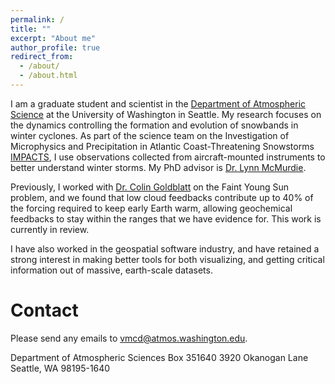 ```yaml
---
permalink: /
title: ""
excerpt: "About me"
author_profile: true
redirect_from: 
  - /about/
  - /about.html
---
```


I am a graduate student and scientist in the [Department of Atmospheric Science](https://atmos.uw.edu/) at the University of Washington in Seattle. My research focuses on the dynamics controlling the formation and evolution of snowbands in winter cyclones. As part of the science team on the Investigation of Microphysics and Precipitation in Atlantic Coast-Threatening Snowstorms [IMPACTS](https://espo.nasa.gov/impacts), I use observations collected from aircraft-mounted instruments to better understand winter storms. My PhD advisor is [Dr. Lynn McMurdie](https://faculty.washington.edu/lynnm/wordpress/).

Previously, I worked with [Dr. Colin Goldblatt](http://www.colingoldblatt.net/) on the Faint Young Sun problem, and we found that low cloud feedbacks contribute up to 40% of the forcing required to keep early Earth warm, allowing geochemical feedbacks to stay within the ranges that we have evidence for. This work is currently in review.

I have also worked in the geospatial software industry, and have retained a strong interest in making better tools for both visualizing, and getting critical information out of massive, earth-scale datasets. 

Contact
=======

Please send any emails to vmcd@atmos.washington.edu.


Department of Atmospheric Sciences
Box 351640
3920 Okanogan Lane
Seattle, WA 98195-1640

